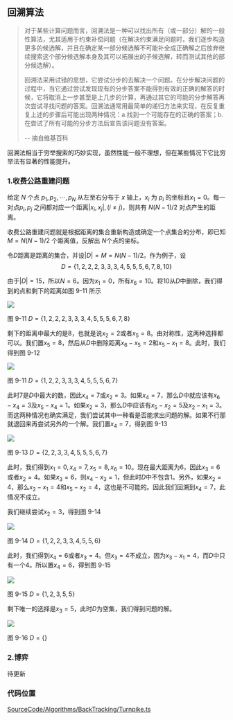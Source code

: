 <!-- @format -->

## 回溯算法

> 对于某些计算问题而言，回溯法是一种可以找出所有（或一部分）解的一般性算法，尤其适用于约束补偿问题（在解决约束满足问题时，我们逐步构造更多的候选解，并且在确定某一部分候选解不可能补全成正确解之后放弃继续搜索这个部分候选解本身及其可以拓展出的子候选解，转而测试其他的部分候选解）。
>
> 回溯法采用试错的思想，它尝试分步的去解决一个问题。在分步解决问题的过程中，当它通过尝试发现现有的分步答案不能得到有效的正确的解答的时候，它将取消上一步甚至是上几步的计算，再通过其它的可能的分步解答再次尝试寻找问题的答案。回溯法通常用最简单的递归方法来实现，在反复重复上述的步骤后可能出现两种情况：a.找到一个可能存在的正确的答案；b.在尝试了所有可能的分步方法后宣告该问题没有答案。
>
> -- 摘自维基百科

回溯法相当于穷举搜索的巧妙实现，虽然性能一般不理想，但在某些情况下它比穷举法有显著的性能提升。

### 1.收费公路重建问题

给定 $N$ 个点 $p_1,p_2,\cdots,p_N$ 从左至右分布于 $x$ 轴上，$x_i$ 为 $p_i$ 的坐标且$x_1=0$。每一对点$p_i,p_j$ 之间都对应一个距离$|x_i,x_j|, (i \not ={j})$，则共有 $N(N-1)/2$ 对点产生的距离。

收费公路重建问题就是根据距离的集合重新构造或确定一个点集合的分布，即已知 $M=N(N-1)/2$ 个距离值，反解出 $N$个点的坐标。

令$D$距离是距离的集合，并设$|D|=M=N(N-1)/2$。作为例子，设
$$D=\{1,2,2,2,3,3,3,4,5,5,5,6,7,8,10\}$$

由于$|D|=15$，所以$N=6$。因为$x_1=0$，所有$x_6=10$。将$10$从$D$中删除，我们得到的点和剩下的距离如图 9-11 所示

<image  src="../../../assets/images/ch9/9-10.png" />

图 9-11 $D=\{1,2,2,2,3,3,3,4,5,5,5,6,7,8\}$

剩下的距离中最大的是$8$，也就是说$x_2=2$或者$x_5=8$。由对称性，这两种选择都可以。我们置$x_5=8$，然后从$D$中删除距离$x_6-x_5=2$和$x_5-x_1=8$。此时，我们得到图 9-12

<image  src="../../../assets/images/ch9/9-12.png" />

图 9-11 $D=\{1,2,2,3,3,3,4,5,5,5,6,7\}$

此时$7$是$D$中最大的数，因此$x_4=7$或$x_2=3$。如果$x_4=7$，那么$D$中就应该有$x_6-x_4=3$及$x_5-x_4=1$。如果$x_2=3$，那么$D$中应该有$x_5-x_2=5$及$x_2-x_1=3$。而这两种情况也确实满足，我们尝试其中一种看是否能求出问题的解。如果不行那就退回来再尝试另外的一个解。我们置$x_4=7$，得到图 9-13

<image  src="../../../assets/images/ch9/9-13.png" />

图 9-13 $D=\{2,2,3,3,4,5,5,5,6,7\}$

此时，我们得到$x_1=0,x_4=7,x_5=8,x_6=10$。现在最大距离为$6$，因此$x_3=6$或者$x_2=4$。如果$x_3=6$，则$x_4-x_3=1$，但此时$D$中不包含$1$。另外，如果$x_2=4$，那么$x_2-x_1=4$和$x_5-x_2=4$，这也是不可能的。因此我们回溯到$x_4=7$，此情况不成立。

我们继续尝试$x_2=3$，得到图 9-14

<image  src="../../../assets/images/ch9/9-14.png" />

图 9-14 $D=\{1,2,2,3,3,4,5,5,6\}$

此时，我们得到$x_4=6$或者$x_3=4$。但$x_3=4$不成立，因为$x_3-x_1=4$，而$D$中只有一个$4$。所以置$x_4=6$，得到图 9-15

<image  src="../../../assets/images/ch9/9-15.png" />

图 9-15 $D=\{1,2,3,5,5\}$

剩下唯一的选择是$x_3=5$，此时$D$为空集，我们得到问题的解。

<image  src="../../../assets/images/ch9/9-16.png" />

图 9-16 $D=\{\}$

### 2.博弈

待更新

### 代码位置

[SourceCode/Algorithms/BackTracking/Turnpike.ts](/SourceCode/Algorithms/BackTracking/Turnpike.ts)
